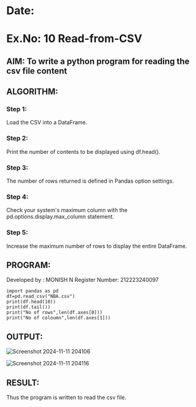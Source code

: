 # Date:
# Ex.No: 10 Read-from-CSV

## AIM: To write a python program for reading the csv file content

## ALGORITHM:
### Step 1: 
Load the CSV into a DataFrame.
### Step 2:
Print the number of contents to be displayed using df.head().
### Step 3:
The number of rows returned is defined in Pandas option settings.
### Step 4:
Check your system's maximum column with the pd.options.display.max_column statement.
### Step 5:
Increase the maximum number of rows to display the entire DataFrame.

## PROGRAM:
Developed by : MONISH N
Register Number: 212223240097
```
import pandas as pd
df=pd.read_csv("NBA.csv")
print(df.head(10))
print(df.tail())
print("No of rows",len(df.axes[0]))
print("No of coloumn",len(df.axes[1]))
```
## OUTPUT:
![Screenshot 2024-11-11 204106](https://github.com/user-attachments/assets/da800279-7b64-4e2b-9f18-6415ebb887dd)

![Screenshot 2024-11-11 204116](https://github.com/user-attachments/assets/e9b1cc9f-7c36-4ca1-b393-cdb86b32aec6)

## RESULT: 
Thus the program is written to read the csv file.
